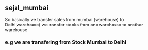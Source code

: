 ## sejal_mumbai
So basically we transfer sales from mumbai (warehouse) to Delhi(warehouse)
we transfer stocks from one warehouse to another warehouse

### e.g we are transfering from Stock Mumbai to Delhi

